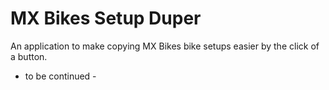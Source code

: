 # MX Bikes Setup Duper
An application to make copying MX Bikes bike setups easier by the click of a button.

- to be continued -
